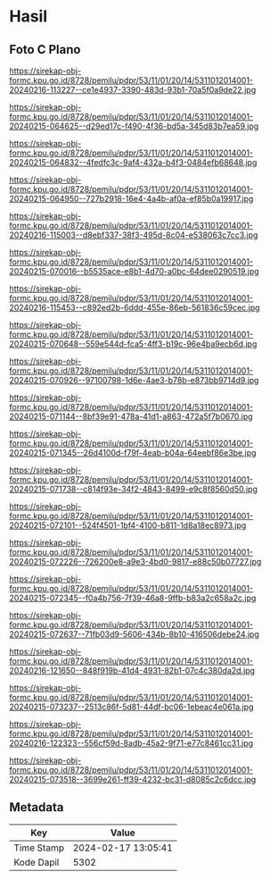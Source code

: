 # Hasil

## Foto C Plano

https://sirekap-obj-formc.kpu.go.id/8728/pemilu/pdpr/53/11/01/20/14/5311012014001-20240216-113227--ce1e4937-3390-483d-93b1-70a5f0a9de22.jpg

https://sirekap-obj-formc.kpu.go.id/8728/pemilu/pdpr/53/11/01/20/14/5311012014001-20240215-064625--d29ed17c-f490-4f36-bd5a-345d83b7ea59.jpg

https://sirekap-obj-formc.kpu.go.id/8728/pemilu/pdpr/53/11/01/20/14/5311012014001-20240215-064832--4fedfc3c-9af4-432a-b4f3-0484efb68648.jpg

https://sirekap-obj-formc.kpu.go.id/8728/pemilu/pdpr/53/11/01/20/14/5311012014001-20240215-064950--727b2918-16e4-4a4b-af0a-ef85b0a19917.jpg

https://sirekap-obj-formc.kpu.go.id/8728/pemilu/pdpr/53/11/01/20/14/5311012014001-20240216-115003--d8ebf337-38f3-495d-8c04-e538063c7cc3.jpg

https://sirekap-obj-formc.kpu.go.id/8728/pemilu/pdpr/53/11/01/20/14/5311012014001-20240215-070016--b5535ace-e8b1-4d70-a0bc-64dee0290519.jpg

https://sirekap-obj-formc.kpu.go.id/8728/pemilu/pdpr/53/11/01/20/14/5311012014001-20240216-115453--c892ed2b-6ddd-455e-86eb-561836c59cec.jpg

https://sirekap-obj-formc.kpu.go.id/8728/pemilu/pdpr/53/11/01/20/14/5311012014001-20240215-070648--559e544d-fca5-4ff3-b19c-96e4ba9ecb6d.jpg

https://sirekap-obj-formc.kpu.go.id/8728/pemilu/pdpr/53/11/01/20/14/5311012014001-20240215-070926--97100798-1d6e-4ae3-b78b-e873bb9714d9.jpg

https://sirekap-obj-formc.kpu.go.id/8728/pemilu/pdpr/53/11/01/20/14/5311012014001-20240215-071144--8bf39e91-478a-41d1-a863-472a5f7b0670.jpg

https://sirekap-obj-formc.kpu.go.id/8728/pemilu/pdpr/53/11/01/20/14/5311012014001-20240215-071345--26d4100d-f79f-4eab-b04a-64eebf86e3be.jpg

https://sirekap-obj-formc.kpu.go.id/8728/pemilu/pdpr/53/11/01/20/14/5311012014001-20240215-071738--c814f93e-34f2-4843-8499-e9c8f8560d50.jpg

https://sirekap-obj-formc.kpu.go.id/8728/pemilu/pdpr/53/11/01/20/14/5311012014001-20240215-072101--524f4501-1bf4-4100-b811-1d8a18ec8973.jpg

https://sirekap-obj-formc.kpu.go.id/8728/pemilu/pdpr/53/11/01/20/14/5311012014001-20240215-072226--726200e8-a9e3-4bd0-9817-e88c50b07727.jpg

https://sirekap-obj-formc.kpu.go.id/8728/pemilu/pdpr/53/11/01/20/14/5311012014001-20240215-072345--f0a4b756-7f39-46a8-9ffb-b83a2c658a2c.jpg

https://sirekap-obj-formc.kpu.go.id/8728/pemilu/pdpr/53/11/01/20/14/5311012014001-20240215-072637--71fb03d9-5606-434b-8b10-416506debe24.jpg

https://sirekap-obj-formc.kpu.go.id/8728/pemilu/pdpr/53/11/01/20/14/5311012014001-20240216-121650--848f919b-41d4-4931-82b1-07c4c380da2d.jpg

https://sirekap-obj-formc.kpu.go.id/8728/pemilu/pdpr/53/11/01/20/14/5311012014001-20240215-073237--2513c86f-5d81-44df-bc06-1ebeac4e061a.jpg

https://sirekap-obj-formc.kpu.go.id/8728/pemilu/pdpr/53/11/01/20/14/5311012014001-20240216-122323--556cf59d-8adb-45a2-9f71-e77c8461cc31.jpg

https://sirekap-obj-formc.kpu.go.id/8728/pemilu/pdpr/53/11/01/20/14/5311012014001-20240215-073518--3699e261-ff39-4232-bc31-d8085c2c6dcc.jpg


## Metadata

| Key        | Value               |
| ---------- | ------------------- |
| Time Stamp | 2024-02-17 13:05:41 |
| Kode Dapil | 5302                |



